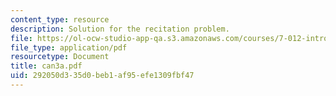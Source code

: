 ```yaml
---
content_type: resource
description: Solution for the recitation problem.
file: https://ol-ocw-studio-app-qa.s3.amazonaws.com/courses/7-012-introduction-to-biology-fall-2004/292050d335d0beb1af95efe1309fbf47_can3a.pdf
file_type: application/pdf
resourcetype: Document
title: can3a.pdf
uid: 292050d3-35d0-beb1-af95-efe1309fbf47
---
```

